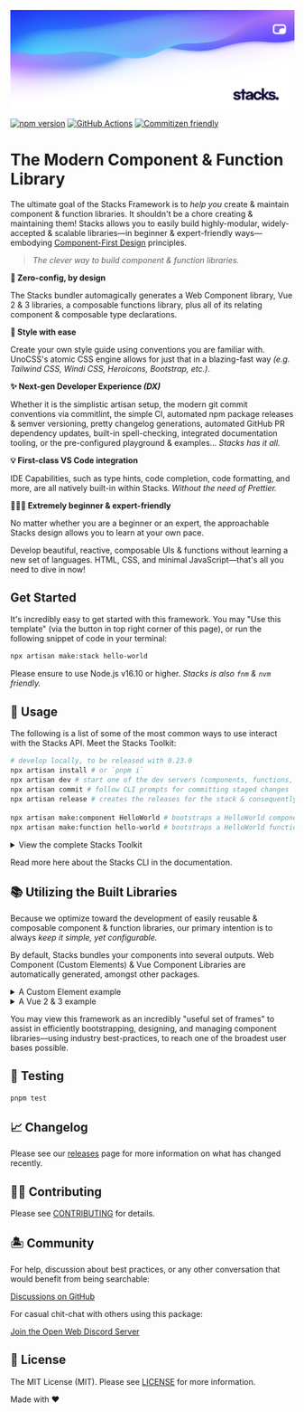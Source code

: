 <p align="center"><img src=".github/art/social.png" alt="Social Card of Stacks"></p>

[![npm version][npm-version-src]][npm-version-href]
[![GitHub Actions][github-actions-src]][github-actions-href]
[![Commitizen friendly](https://img.shields.io/badge/commitizen-friendly-brightgreen.svg)](http://commitizen.github.io/cz-cli/)
<!-- [![npm downloads][npm-downloads-src]][npm-downloads-href] -->
<!-- [![Codecov][codecov-src]][codecov-href] -->

# The Modern Component & Function Library

The ultimate goal of the Stacks Framework is to _help you_ create & maintain component & function libraries. It shouldn't be a chore creating & maintaining them! Stacks allows you to easily build highly-modular, widely-accepted & scalable libraries—in beginner & expert-friendly ways—embodying [Component-First Design](/component-first-design.md) principles.

> _The clever way to build component & function libraries._

**🤖 Zero-config, by design**

The Stacks bundler automagically generates a Web Component library, Vue 2 & 3 libraries, a composable functions library, plus all of its relating component & composable type declarations.

**🎨 Style with ease**

Create your own style guide using conventions you are familiar with. UnoCSS's atomic CSS engine allows for just that in a blazing-fast way _(e.g. Tailwind CSS, Windi CSS, Heroicons, Bootstrap, etc.)_.

**✨ Next-gen Developer Experience _(DX)_**

Whether it is the simplistic artisan setup, the modern git commit conventions via commitlint, the simple CI, automated npm package releases & semver versioning, pretty changelog generations, automated GitHub PR dependency updates, built-in spell-checking, integrated documentation tooling, or the pre-configured playground & examples... _Stacks has it all._

**💡 First-class VS Code integration**

IDE Capabilities, such as type hints, code completion, code formatting, and more, are all natively built-in within Stacks. _Without the need of Prettier._

**🧙🏼‍♀️ Extremely beginner & expert-friendly**

No matter whether you are a beginner or an expert, the approachable Stacks design allows you to learn at your own pace.

Develop beautiful, reactive, composable UIs & functions without learning a new set of languages. HTML, CSS, and minimal JavaScript—that's all you need to dive in now!

## Get Started

It's incredibly easy to get started with this framework. You may "Use this template" (via the button in top right corner of this page), or run the following snippet of code in your terminal:

```bash
npx artisan make:stack hello-world
```

Please ensure to use Node.js v16.10 or higher. _Stacks is also `fnm` & `nvm` friendly._

## 🤖 Usage

The following is a list of some of the most common ways to use interact with the Stacks API. Meet the Stacks Toolkit:

```bash
# develop locally, to be released with 0.23.0
npx artisan install # or `pnpm i`
npx artisan dev # start one of the dev servers (components, functions, or docs)
npx artisan commit # follow CLI prompts for committing staged changes
npx artisan release # creates the releases for the stack & consequently, publishes them to npm

npx artisan make:component HelloWorld # bootstraps a HelloWorld component
npx artisan make:function hello-world # bootstraps a HelloWorld function
```

<details>
<summary>View the complete Stacks Toolkit</summary>

```bash
npx artisan install # or `pnpm i`
npx artisan fresh # fresh reinstall of all deps

npx artisan dev # start one of the dev servers (components, functions, or docs)
npx artisan dev:components # starts local dev server for playground
npx artisan dev:functions # stubs the functions
npx artisan dev:docs # starts local dev server for docs

npx artisan make:component HelloWorld
npx artisan make:function hello-world
npx artisan make:stack hello-world

npx artisan stub # stubs all the libraries
npx artisan stub:components # stubs the component library
npx artisan stub:functions # stubs the function library

npx artisan lint # runs linter
npx artisan lint:fix # runs linter and fixes issues

npx artisan commit # follow CLI prompts for committing staged changes
npx artisan release # creates the releases for the stack & triggers the Release Action (workflow)
npx artisan changelog # generates CHANGELOG.md

# building for production
npx artisan build # select a specific build (follow CLI prompts)
npx artisan build:all # builds all libraries automagically
npx artisan build:elements # builds the Web Component library
npx artisan build:vue # builds the Vue 2 & 3 libraries
npx artisan build:components # builds the component libraries
npx artisan build:functions # builds the function library

# when deploying to Vercel, Netlify, or GitHub Pages
npx artisan build:playground 
npx artisan build:docs

npx artisan example # select to run one of examples (follow CLI prompts)

# test your stack
npx artisan test # runs test suite
npx artisan test:unit # runs unit tests
npx artisan test:e2e # runs e2e tests
```

</details>

Read more here about the Stacks CLI in the documentation.

## 📚 Utilizing the Built Libraries

Because we optimize toward the development of easily reusable & composable component & function libraries, our primary intention is to always _keep it simple, yet configurable._

By default, Stacks bundles your components into several outputs. Web Component (Custom Elements) & Vue Component Libraries are automatically generated, amongst other packages.

<details>
<summary>A Custom Element example</summary>

```html
<html>
  <body>
    <hello-world name="Jane Doe"></hello-world>
    <script src="hello-world-elements.js"></script>
  </body>
</html>
```
</details>

<details>
<summary>A Vue 2 & 3 example</summary>

```vue
<script setup lang="ts">
import HelloWorld from 'hello-world-vue'
</script>

<template>
  <HelloWorld name="J Doe" />
</template>
```
</details>

You may view this framework as an incredibly "useful set of frames" to assist in efficiently bootstrapping, designing, and managing component libraries—using industry best-practices, to reach one of the broadest user bases possible.

## 🧪 Testing

```bash
pnpm test
```

## 📈 Changelog

Please see our [releases](https://github.com/openwebstacks/stacks-framework/releases) page for more information on what has changed recently.

## 💪🏼 Contributing

Please see [CONTRIBUTING](.github/CONTRIBUTING.md) for details.

## 🏝 Community

For help, discussion about best practices, or any other conversation that would benefit from being searchable:

[Discussions on GitHub](https://github.com/openwebstacks/stacks-framework/discussions)

For casual chit-chat with others using this package:

[Join the Open Web Discord Server](https://discord.ow3.org)

## 📄 License

The MIT License (MIT). Please see [LICENSE](LICENSE.md) for more information.

Made with ❤️

<!-- Badges -->
[npm-version-src]: https://img.shields.io/npm/v/@ow3/hello-world-vue?style=flat-square
[npm-version-href]: https://npmjs.com/package/@ow3/hello-world-vue

[npm-downloads-src]: https://img.shields.io/npm/dm/@ow3/hello-world-vue?style=flat-square
[npm-downloads-href]: https://npmjs.com/package/@ow3/hello-world-vue

[github-actions-src]: https://img.shields.io/github/workflow/status/openwebstacks/stacks-framework/CI/main?style=flat-square
[github-actions-href]: https://github.com/openwebstacks/stacks-framework/actions?query=workflow%3Aci

<!-- [codecov-src]: https://img.shields.io/codecov/c/gh/openwebstacks/stacks-framework/main?style=flat-square
[codecov-href]: https://codecov.io/gh/openwebstacks/stacks-framework -->
